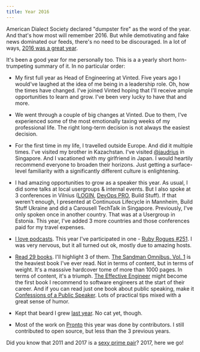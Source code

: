 ```yaml
---
title: Year 2016
---
```


American Dialect Society declared "dumpster fire" as the word of the year. And that's how most will remember 2016. But while demotivating and fake news dominated our feeds, there's no need to be discouraged. In a lot of ways, [2016 was a great year](//medium.com/future-crunch/99-reasons-why-2016-has-been-a-great-year-for-humanity-8420debc2823#.mcifo4lt4).

It's been a good year for me personally too. This is a a yearly short horn-trumpeting summary of it. In no particular order:

* My first full year as Head of Engineering at Vinted. Five years ago I would've laughed at the idea of me being in a leadership role. Oh, how the times have changed. I've joined Vinted hoping that I'll receive ample opportunities to learn and grow. I've been very lucky to have that and more.

* We went through a couple of big changes at Vinted. Due to them, I've experienced some of the most emotionally taxing weeks of my professional life. The right long-term decision is not always the easiest decision.

* For the first time in my life, I travelled outside Europe. And did it multiple times. I've visited my brother in Kazachstan. I've visited [@jaudrius](https://twitter.com/jaudrius) in Singapore. And I vacationed with my girlfriend in Japan. I would heartily recommend everyone to broaden their horizons. Just getting a surface-level familiarity with a significantly different culture is enlightening.

* I had amazing opportunities to grow as a speaker this year. As usual, I did some talks at local usergroups & internal events. But I also spoke at 3 conferences in Vilnius ([LOGIN](https://www.youtube.com/watch?v=MPin0znE8N8), [DevOps PRO](https://www.youtube.com/watch?v=xhNSVEcS-T0), Build Stuff). If that weren't enough, I presented at Continuous Lifecycle in Mannheim, Build Stuff Ukraine and did a Carousell TechTalk in Singapore. Previously, I've only spoken once in another country. That was at a Usergroup in Estonia. This year, I've added 3 more countries and those conferences paid for my travel expenses.

* [I love podcasts](/podcasts-i-listen-to). This year I've participated in one - [Ruby Rogues #251](https://devchat.tv/ruby-rogues/251-rr-automating-code-reviews-with-mindaugas-mozuras). I was very nervous, but it all turned out ok, mostly due to amazing hosts.

* [Read 29 books](//goodreads.com/user/year_in_books/2016/36968510). I'll highlight 3 of them. [The Sandman Omnibus, Vol. 1](//goodreads.com/book/show/17137673-the-sandman-omnibus-vol-1) is the heaviest book I've ever read. Not in terms of content, but in terms of weight. It's a masssive hardcover tome of more than 1000 pages. In terms of content, it's a triumph. [The Effective Engineer](//goodreads.com/book/show/25238425-the-effective-engineer) might become the first book I recommend to software engineers at the start of their career. And if you can read just one book about public speaking, make it [Confessions of a Public Speaker](//goodreads.com/book/show/6918930-confessions-of-a-public-speaker). Lots of practical tips mixed with a great sense of humor.

* Kept that beard I grew [last year](/year-2015). No cat yet, though.

* Most of the work on [Pronto](//github.com/mmozuras/pronto) this year was done by contributors. I still contributed to open source, but less than the 3 previous years.

Did you know that 2011 and 2017 is a [sexy prime pair](//en.wikipedia.org/wiki/Sexy_prime)?
2017, here we go!
